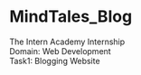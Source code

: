# MindTales_Blog

The Intern Academy Internship  
Domain: Web Development  
Task1: Blogging Website
